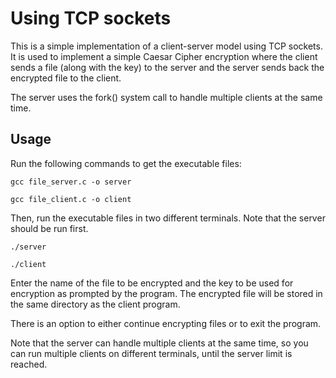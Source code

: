 # Using TCP sockets

This is a simple implementation of a client-server model using TCP sockets. It is used to implement a simple Caesar Cipher encryption where the client sends a file (along with the key) to the server and the server sends back the encrypted file to the client.

The server uses the fork() system call to handle multiple clients at the same time.

## Usage

Run the following commands to get the executable files:

```gcc file_server.c -o server```

```gcc file_client.c -o client```

Then, run the executable files in two different terminals. Note that the server should be run first.

```./server```

```./client```

Enter the name of the file to be encrypted and the key to be used for encryption as prompted by the program. The encrypted file will be stored in the same directory as the client program.

There is an option to either continue encrypting files or to exit the program. 

Note that the server can handle multiple clients at the same time, so you can run multiple clients on different terminals, until the server limit is reached.
